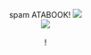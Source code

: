 <p align="center">
spam ATABOOK! 
<img src="https://wilardo.crd.co/assets/images/gallery29/167be314.gif?v=56e61566">

<br>
<img src="https://xyz.crd.co/assets/images/gallery07/d30965a5.gif?v=de6feabd">
<br>
<br>
!








<!--
**deathdelivery/deathdelivery** is a ✨ _special_ ✨ repository because its `README.md` (this file) appears on your GitHub profile.

Here are some ideas to get you started:

- 🔭 I’m currently working on ...
- 🌱 I’m currently learning ...
- 👯 I’m looking to collaborate on ...
- 🤔 I’m looking for help with ...
- 💬 Ask me about ...
- 📫 How to reach me: ...
- 😄 Pronouns: ...
- ⚡ Fun fact: ...
-->
